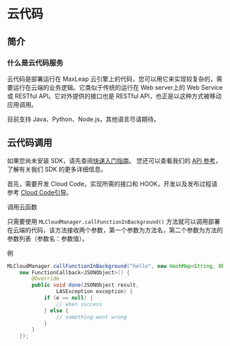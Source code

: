 # 云代码
## 简介
### 什么是云代码服务
云代码是部署运行在 MaxLeap 云引擎上的代码，您可以用它来实现较复杂的，需要运行在云端的业务逻辑。它类似于传统的运行在 Web server上的 Web Service或 RESTful API。它对外提供的接口也是 RESTful API，也正是以这种方式被移动应用调用。

目前支持 Java、Python、Node.js，其他语言尽请期待。

## 云代码调用

如果您尚未安装 SDK，请先查阅[快速入门指南](ML_DOCS_LINK_PLACEHOLDER_SDK_QUICKSTART_ANDROID)。
您还可以查看我们的 [API 参考](ML_DOCS_LINK_PLACEHOLDER_API_REF_ANDROID)，了解有关我们 SDK 的更多详细信息。

首先，需要开发 Cloud Code，实现所需的接口和 HOOK，开发以及发布过程请参考 [Cloud Code引导](ML_DOCS_GUIDE_LINK_PLACEHOLDER_JAVA)。

调用云函数

只需要使用 `MLCloudManager.callFunctionInBackground()` 方法就可以调用部署在云端的代码，该方法接收两个参数，第一个参数为方法名，第二个参数为方法的参数列表（参数名：参数值）。

例

```java
MLCloudManager.callFunctionInBackground("hello", new HashMap<String, Object>(),
    new FunctionCallback<JSONObject>() {
        @Override
        public void done(JSONObject result,
                LASException exception) {
            if (e == null) {
                // when success
            } else {
                // something went wrong
            }
        }
    });
```
